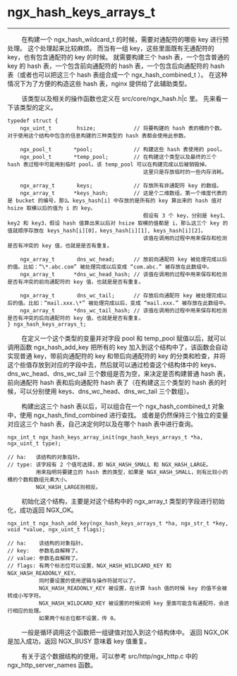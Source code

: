 # ngx_hash_keys_arrays_t
***

&emsp;&emsp;
在构建一个 ngx_hash_wildcard_t 的时候，需要对通配符的哪些 key 进行预处理。
这个处理起来比较麻烦。
而当有一组 key，这些里面既有无通配符的 key，也有包含通配符的 key 的时候。
就需要构建三个 hash 表，一个包含普通的 key 的 hash 表，一个包含前向通配符的 hash 表，一个包含后向通配符的 hash 表（或者也可以把这三个 hash 表组合成一个 ngx_hash_combined_t ）。
在这种情况下为了方便的构造这些 hash 表，nginx 提供给了此辅助类型。

&emsp;&emsp;
该类型以及相关的操作函数也定义在 src/core/ngx_hash.h|c 里。
先来看一下该类型的定义。

    typedef struct {
        ngx_uint_t        hsize;            // 将要构建的 hash 表的桶的个数。对于使用这个结构中包含的信息构建的三种类型的 hash 表都会使用此参数。

        ngx_pool_t       *pool;             // 构建这些 hash 表使用的 pool。
        ngx_pool_t       *temp_pool;        // 在构建这个类型以及最终的三个 hash 表过程中可能用到临时 pool。该 temp_pool 可以在构建完成以后被销毁掉。
                                               这里只是存放临时的一些内存消耗。

        ngx_array_t       keys;             // 存放所有非通配符 key 的数组。
        ngx_array_t      *keys_hash;        // 这是个二维数组，第一个维度代表的是 bucket 的编号，那么 keys_hash[i] 中存放的是所有的 key 算出来的 hash 值对 hsize 取模以后的值为 i 的 key。
                                               假设有 3 个 key，分别是 key1、key2 和 key3，假设 hash 值算出来以后对 hsize 取模的值都是 i，那么这三个 key 的值就顺序存放在 keys_hash[i][0]，keys_hash[i][1], keys_hash[i][2]。
                                               该值在调用的过程中用来保存和检测是否有冲突的 key 值，也就是是否有重复。

        ngx_array_t       dns_wc_head;      // 放前向通配符 key 被处理完成以后的值。比如：“\*.abc.com” 被处理完成以后变成 “com.abc.” 被存放在此数组中。
        ngx_array_t      *dns_wc_head_hash; // 该值在调用的过程中用来保存和检测是否有冲突的前向通配符的 key 值，也就是是否有重复。

        ngx_array_t       dns_wc_tail;      // 存放后向通配符 key 被处理完成以后的值。比如：“mail.xxx.\*” 被处理完成以后，变成 “mail.xxx.” 被存放在此数组中。
        ngx_array_t      *dns_wc_tail_hash; // 该值在调用的过程中用来保存和检测是否有冲突的后向通配符的 key 值，也就是是否有重复。
    } ngx_hash_keys_arrays_t;

&emsp;&emsp;
在定义一个这个类型的变量并对字段 pool 和 temp_pool 赋值以后，就可以调用函数 ngx_hash_add_key 把所有的 key 加入到这个结构中了，该函数会自动实现普通 key，带前向通配符的 key 和带后向通配符的 key 的分类和检查，并将这个些值存放到对应的字段中去，然后就可以通过检查这个结构体中的 keys、dns_wc_head、dns_wc_tail 三个数组是否为空，来决定是否构建普通 hash 表，前向通配符 hash 表和后向通配符 hash 表了（在构建这三个类型的 hash 表的时候，可以分别使用 keys、dns_wc_head、dns_wc_tail 三个数组）。

&emsp;&emsp;
构建出这三个 hash 表以后，可以组合在一个 ngx_hash_combined_t 对象中，使用 ngx_hash_find_combined 进行查找。
或者是仍然保持三个独立的变量对应这三个 hash 表，自己决定何时以及在哪个 hash 表中进行查询。

    ngx_int_t ngx_hash_keys_array_init(ngx_hash_keys_arrays_t *ha, ngx_uint_t type);

    // ha:   该结构的对象指针。
    // type: 该字段有 2 个值可选择，即 NGX_HASH_SMALL 和 NGX_HASH_LARGE。
             用来指明将要建立的 hash 表的类型，如果是 NGX_HASH_SMALL，则有比较小的桶的个数和数组元素大小。
             NGX_HASH_LARGE则相反。

&emsp;&emsp;
初始化这个结构，主要是对这个结构中的 ngx_array_t 类型的字段进行初始化，成功返回 NGX_OK。

    ngx_int_t ngx_hash_add_key(ngx_hash_keys_arrays_t *ha, ngx_str_t *key, void *value, ngx_uint_t flags);

    // ha:    该结构的对象指针。
    // key:   参数名自解释了。
    // value: 参数名自解释了。
    // flags: 有两个标志位可以设置，NGX_HASH_WILDCARD_KEY 和NGX_HASH_READONLY_KEY。
              同时要设置的使用逻辑与操作符就可以了。
              NGX_HASH_READONLY_KEY 被设置，在计算 hash 值的时候 key 的值不会被转成小写字符。
              NGX_HASH_WILDCARD_KEY 被设置的时候说明 key 里面可能含有通配符，会进行相应的处理。
              如果两个标志位都不设置，传 0。

&emsp;&emsp;
一般是循环调用这个函数把一组键值对加入到这个结构体中。
返回 NGX_OK 是加入成功，返回 NGX_BUSY 意味着 key 值重复。

&emsp;&emsp;
有关于这个数据结构的使用，可以参考 src/http/ngx_http.c 中的 ngx_http_server_names 函数。


